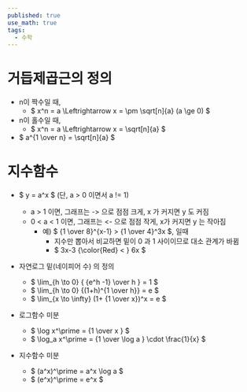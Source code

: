 ```yaml
---
published: true
use_math: true
tags:
  - 수학
---
```

# 거듭제곱근의 정의
- n이 짝수일 때,
  - $ x^n = a \Leftrightarrow x = \pm \sqrt[n]{a} (a \ge 0) $
- n이 홀수일 때, 
  - $ x^n = a \Leftrightarrow x = \sqrt[n]{a} $
- $ a^{1 \over n} = \sqrt[n]{a} $

# 지수함수
- $ y = a^x $ (단, a > 0 이면서 a != 1)
  - a > 1 이면, 그래프는 -> 으로 점점 크게, x 가 커지면 y 도 커짐
  - 0 < a < 1 이면, 그래프는 <- 으로 점점 작게, x가 커지면 y 는 작아짐
    - 예) $ {1 \over 8}^{x-1} > {1 \over 4}^3x $, 일때
      - 지수만 뽑아서 비교하면 밑이 0 과 1 사이이므로 대소 관계가 바뀜
      - $ 3x-3 {\color{Red} < } 6x $
  
- 자연로그 밑(네이피어 수) 의 정의
  - $ \lim_{h \to 0} { {e^h -1} \over h } = 1 $
  - $ \lim_{h \to 0} {(1+h)^{1 \over h}} = e $
  - $ \lim_{x \to \infty} (1+ {1 \over x})^x = e $
    
- 로그함수 미분
  
  - $ \log x^\prime = {1 \over x } $
  - $ \log_a x^\prime = {1 \over \log a } \cdot \frac{1}{x} $

- 지수함수 미분
  - $ (a^x)^\prime = a^x \log a $
  - $ (e^x)^\prime = e^x $
